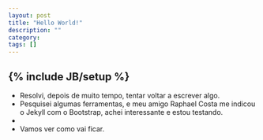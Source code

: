 ```yaml
---
layout: post
title: "Hello World!"
description: ""
category:
tags: []
---
```

{% include JB/setup %}
-
- Resolvi, depois de muito tempo, tentar voltar a escrever algo.
- Pesquisei algumas ferramentas, e meu amigo Raphael Costa me indicou o Jekyll com o Bootstrap, achei interessante e estou testando.
-
- Vamos ver como vai ficar.